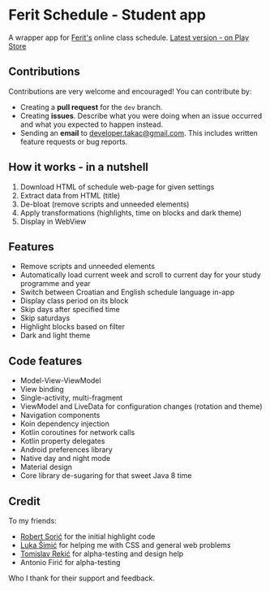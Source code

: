 # Ferit Schedule - Student app

A wrapper app for [Ferit's](https://www.ferit.unios.hr) online class schedule.
[Latest version - on Play Store](https://play.google.com/store/apps/details?id=os.dtakac.feritraspored)

## Contributions
Contributions are very welcome and encouraged! You can contribute by: 
- Creating a **pull request** for the `dev` branch.
- Creating **issues**. Describe what you were doing when an issue occurred and what you expected to 
happen instead. 
- Sending an **email** to developer.takac@gmail.com. This includes written feature requests or bug
reports. 

## How it works - in a nutshell
1. Download HTML of schedule web-page for given settings
2. Extract data from HTML (title)
3. De-bloat (remove scripts and unneeded elements)
4. Apply transformations (highlights, time on blocks and dark theme)
5. Display in WebView

## Features
- Remove scripts and unneeded elements
- Automatically load current week and scroll to current day for your study programme and year
- Switch between Croatian and English schedule language in-app
- Display class period on its block
- Skip days after specified time
- Skip saturdays
- Highlight blocks based on filter
- Dark and light theme

## Code features
- Model-View-ViewModel
- View binding
- Single-activity, multi-fragment
- ViewModel and LiveData for configuration changes (rotation and theme)
- Navigation components
- Koin dependency injection
- Kotlin coroutines for network calls
- Kotlin property delegates
- Android preferences library
- Native day and night mode
- Material design
- Core library de-sugaring for that sweet Java 8 time

## Credit
To my friends:  

- [Robert Sorić](https://rsoric.github.io/) for the initial highlight code
- [Luka Šimić](https://github.com/lsimic) for helping me with CSS and general web problems
- [Tomislav Rekić](https://github.com/tomislavrekic) for alpha-testing and design help
- Antonio Firić for alpha-testing  

Who I thank for their support and feedback.